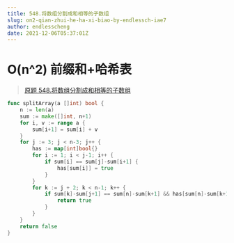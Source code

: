 ```yaml
---
title: 548.将数组分割成和相等的子数组
slug: on2-qian-zhui-he-ha-xi-biao-by-endlessch-iae7
author: endlesscheng
date: 2021-12-06T05:37:01Z
---
```

# O(n^2) 前缀和+哈希表
 
> [原题 548.将数组分割成和相等的子数组](https://leetcode.cn/problems/split-array-with-equal-sum)
```go
func splitArray(a []int) bool {
	n := len(a)
	sum := make([]int, n+1)
	for i, v := range a {
		sum[i+1] = sum[i] + v
	}
	for j := 3; j < n-3; j++ {
		has := map[int]bool{}
		for i := 1; i < j-1; i++ {
			if sum[i] == sum[j]-sum[i+1] {
				has[sum[i]] = true
			}
		}
		for k := j + 2; k < n-1; k++ {
			if sum[k]-sum[j+1] == sum[n]-sum[k+1] && has[sum[n]-sum[k+1]] {
				return true
			}
		}
	}
	return false
}
```
